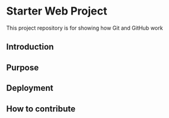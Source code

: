# Starter Web Project

This project repository is for showing how Git and GitHub work

## Introduction

## Purpose

## Deployment

## How to contribute

